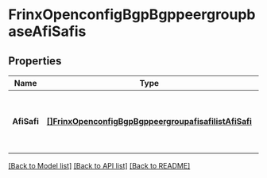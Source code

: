 # FrinxOpenconfigBgpBgppeergroupbaseAfiSafis

## Properties
Name | Type | Description | Notes
------------ | ------------- | ------------- | -------------
**AfiSafi** | [**[]FrinxOpenconfigBgpBgppeergroupafisafilistAfiSafi**](frinx.openconfig.bgp.bgppeergroupafisafilist.AfiSafi.md) | Optional[AFI,SAFI configuration available for the neighbour or group] REF:Optional.empty | [optional] [default to null]

[[Back to Model list]](../README.md#documentation-for-models) [[Back to API list]](../README.md#documentation-for-api-endpoints) [[Back to README]](../README.md)


